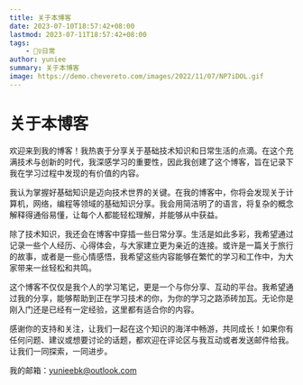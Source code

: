 ```yaml
---
title: 关于本博客
date: 2023-07-10T18:57:42+08:00
lastmod: 2023-07-11T18:57:42+08:00
tags: 
    - 🧘‍♀️日常
author: yuniee
summary: 关于本博客
image: https://demo.chevereto.com/images/2022/11/07/NP7iDOL.gif
---
```


# 关于本博客

欢迎来到我的博客！我热衷于分享关于基础技术知识和日常生活的点滴。在这个充满技术与创新的时代，我深感学习的重要性，因此我创建了这个博客，旨在记录下我在学习过程中发现的有价值的内容。

我认为掌握好基础知识是迈向技术世界的关键。在我的博客中，你将会发现关于计算机，网络，编程等领域的基础知识分享。我会用简洁明了的语言，将复杂的概念解释得通俗易懂，让每个人都能轻松理解，并能够从中获益。

除了技术知识，我还会在博客中穿插一些日常分享。生活是如此多彩，我希望通过记录一些个人经历、心得体会，与大家建立更为亲近的连接。或许是一篇关于旅行的故事，或者是一些心情感悟，我希望这些内容能够在繁忙的学习和工作中，为大家带来一丝轻松和共鸣。

这个博客不仅仅是我个人的学习笔记，更是一个与你分享、互动的平台。我希望通过我的分享，能够帮助到正在学习技术的你，为你的学习之路添砖加瓦。无论你是刚入门还是已经有一定经验，这里都有适合你的内容。

感谢你的支持和关注，让我们一起在这个知识的海洋中畅游，共同成长！如果你有任何问题、建议或想要讨论的话题，都欢迎在评论区与我互动或者发送邮件给我。让我们一同探索，一同进步。



我的邮箱：yunieebk@outlook.com

